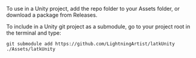 To use in a Unity project, add the repo folder to your Assets folder, or download a package from Releases.

To include in a Unity git project as a submodule, go to your project root in the terminal and type:
```
git submodule add https://github.com/LightningArtist/latkUnity ./Assets/latkUnity

```